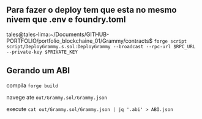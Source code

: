 

## Para fazer o deploy tem que esta no mesmo nivem que .env e foundry.toml

tales@tales-lima:~/Documents/GITHUB-PORTFOLIO/portfolio_blockchaine_01/Grammy/contracts$ 
`forge script script/DeployGrammy.s.sol:DeployGrammy --broadcast --rpc-url $RPC_URL --private-key $PRIVATE_KEY`

## Gerando um ABI

compila
`forge build`

navege ate 
`out/Grammy.sol/Grammy.json`

execute
`cat out/Grammy.sol/Grammy.json | jq '.abi' > ABI.json`
